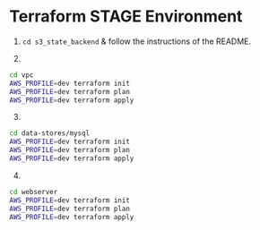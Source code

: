 # Terraform STAGE Environment

1. `cd s3_state_backend` & follow the instructions of the README.

2. 
```bash
cd vpc
AWS_PROFILE=dev terraform init
AWS_PROFILE=dev terraform plan
AWS_PROFILE=dev terraform apply
```

3. 
```bash
cd data-stores/mysql
AWS_PROFILE=dev terraform init
AWS_PROFILE=dev terraform plan
AWS_PROFILE=dev terraform apply
```

4. 
```bash
cd webserver
AWS_PROFILE=dev terraform init
AWS_PROFILE=dev terraform plan
AWS_PROFILE=dev terraform apply
```
